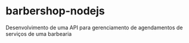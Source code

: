 # barbershop-nodejs

Desenvolvimento de uma API para gerenciamento de agendamentos de serviços de uma barbearia
